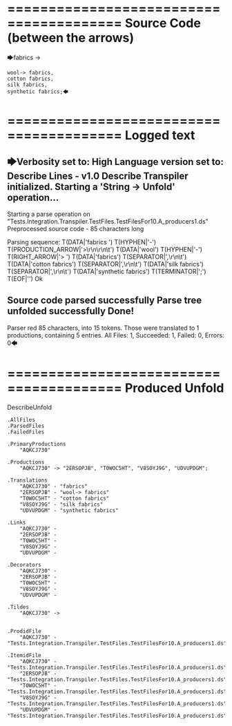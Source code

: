 ========================================
Source Code (between the arrows)
========================================

🡆fabrics ->

	wool-> fabrics,
	cotton fabrics,
	silk fabrics,
	synthetic fabrics;🡄

========================================
Logged text
========================================

🡆Verbosity set to: High
Language version set to: Describe Lines - v1.0
Describe Transpiler initialized.
Starting a 'String -> Unfold' operation...
------------------------
Starting a parse operation on "Tests.Integration.Transpiler.TestFiles.TestFilesFor10.A_producers1.ds"
Preprocessed source code - 85 characters long

Parsing sequence: T(DATA|'fabrics ') T(HYPHEN|'-') T(PRODUCTION_ARROW|'>\r\n\r\n\t') T(DATA|'wool') T(HYPHEN|'-') T(RIGHT_ARROW|'> ') T(DATA|'fabrics') T(SEPARATOR|',\r\n\t') T(DATA|'cotton fabrics') T(SEPARATOR|',\r\n\t') T(DATA|'silk fabrics') T(SEPARATOR|',\r\n\t') T(DATA|'synthetic fabrics') T(TERMINATOR|';') T(EOF|'<EOF>') Ok

Source code parsed successfully
Parse tree unfolded successfully
Done!
------------------------
Parser red 85 characters, into 15 tokens.
Those were translated to 1 productions, containing 5 entries.
All Files: 1, Succeeded: 1, Failed: 0, Errors: 0🡄

========================================
Produced Unfold
========================================

DescribeUnfold

    .AllFiles
    .ParsedFiles
    .FailedFiles

    .PrimaryProductions
        "AQKCJ730" 

    .Productions
        "AQKCJ730" -> "2ERSOPJB", "T0WOC5HT", "V8SOYJ9G", "UDVUPDGM";

    .Translations
        "AQKCJ730" - "fabrics"
        "2ERSOPJB" - "wool-> fabrics"
        "T0WOC5HT" - "cotton fabrics"
        "V8SOYJ9G" - "silk fabrics"
        "UDVUPDGM" - "synthetic fabrics"

    .Links
        "AQKCJ730" - 
        "2ERSOPJB" - 
        "T0WOC5HT" - 
        "V8SOYJ9G" - 
        "UDVUPDGM" - 

    .Decorators
        "AQKCJ730" - 
        "2ERSOPJB" - 
        "T0WOC5HT" - 
        "V8SOYJ9G" - 
        "UDVUPDGM" - 

    .Tildes
        "AQKCJ730" -> 


    .ProdidFile
        "AQKCJ730" - "Tests.Integration.Transpiler.TestFiles.TestFilesFor10.A_producers1.ds"

    .ItemidFile
        "AQKCJ730" - "Tests.Integration.Transpiler.TestFiles.TestFilesFor10.A_producers1.ds"
        "2ERSOPJB" - "Tests.Integration.Transpiler.TestFiles.TestFilesFor10.A_producers1.ds"
        "T0WOC5HT" - "Tests.Integration.Transpiler.TestFiles.TestFilesFor10.A_producers1.ds"
        "V8SOYJ9G" - "Tests.Integration.Transpiler.TestFiles.TestFilesFor10.A_producers1.ds"
        "UDVUPDGM" - "Tests.Integration.Transpiler.TestFiles.TestFilesFor10.A_producers1.ds"

